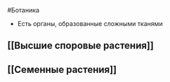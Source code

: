 #Ботаника 
- Есть органы, образованные сложными тканями
## [[Высшие споровые растения]]
## [[Семенные растения]] 